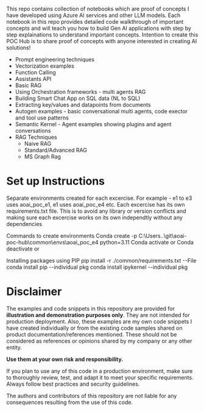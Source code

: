 This repo contains collection of notebooks which are proof of concepts I have developed using Azure AI services and other LLM models.
Each notebook in this repo provides detailed code walkthrough of important concepts and will teach you how to build Gen AI applications with step by step explainations to understand important concepts.
Intention to create this POC Hub is to share proof of concepts with anyone interested in creating AI solutions! 

* Prompt engineering techniques
* Vectorization examples
* Function Calling
* Assistants API
* Basic RAG 
* Using Orchestration frameworks - multi agents RAG
* Building Smart Chat App on SQL data (NL to SQL)
* Extracting key/values and datapoints from documents
* Autogen examples - basic conversational multi agents, code exector and tool use patterns
* Semantic Kernel - Agent examples showing plugins and agent conversations
* RAG Techniques
    * Naive RAG
    * Standard/Advanced RAG
    * MS Graph Rag


# Set up Instructions

Separate environments created for each excercise. For example - e1 to e3 uses aoai_poc_e1, e1 uses aoai_poc_e4 etc. 
Each excercise has its own requirements.txt file. 
This is to avoid any library or version conflicts and making sure each excercise works on its own independtly without any dependencies

Commands to create environments
Conda create -p C:\Users\..\git\aoai-poc-hub\common\envs\aoai_poc_e4 <specify path but cannot specify name here>  python=3.11
Conda activate <fullpath> or <env-name-here>
Conda deactivate <fullpath> or <env-name-here>

Installing packages using PIP
pip install -r ./common/requirements.txt  --File 
conda install pip  --individual pkg
conda install ipykernel --individual pkg

# Disclaimer

The examples and code snippets in this repository are provided for **illustration and demonstration purposes only**. They are not intended for production deployment. Also, these examples are my own code snippets I have created individually or from the existing code samples shared on product documentation/references mentioned. These should not be considered as references or opinions shared by my company or any other entity. 



**Use them at your own risk and responsibility.**

If you plan to use any of this code in a production environment, make sure to thoroughly review, test, and adapt it to meet your specific requirements. Always follow best practices and security guidelines.

The authors and contributors of this repository are not liable for any consequences resulting from the use of this code.


